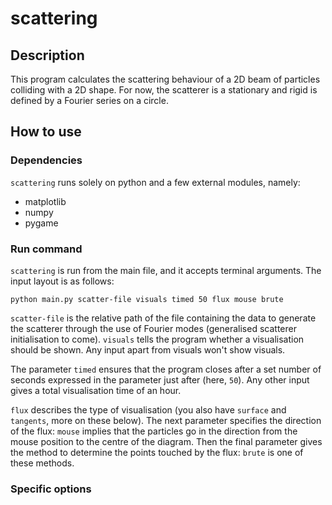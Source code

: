# scattering

## Description

This program calculates the scattering behaviour of a 2D beam of
particles colliding with a 2D shape. For now, the scatterer is a
stationary and rigid is defined by a Fourier series on a circle.

## How to use

### Dependencies

``scattering`` runs solely on python and a few external modules, namely:
- matplotlib
- numpy
- pygame

### Run command

``scattering`` is run from the main file, and it accepts terminal arguments.
The input layout is as follows:

`python main.py scatter-file visuals timed 50 flux mouse brute`

`scatter-file` is the relative path of the file containing the 
data to generate the scatterer through the use of Fourier modes 
(generalised scatterer initialisation to come). ``visuals`` tells
the program whether a visualisation should be shown. Any input
apart from visuals won't show visuals. 

The parameter ``timed``
ensures that the program closes after a set number of seconds
expressed in the parameter just after (here, `50`). Any other
input gives a total visualisation time of an hour.

`flux` 
describes the type of visualisation (you also have `surface` 
and `tangents`, more on these below). The next parameter 
specifies the direction of the flux: ``mouse`` implies 
that the particles go in the direction from the mouse
position to the centre of the diagram.
Then the final parameter gives the method to determine the 
points touched by the flux: `brute` is one of these methods.

### Specific options

